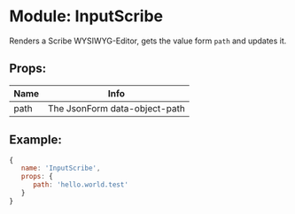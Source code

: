 # Module: InputScribe

Renders a Scribe WYSIWYG-Editor, gets the value form `path` and updates it.

## Props:

Name | Info
---- | -----------------------------
path | The JsonForm data-object-path

## Example:

```js
{
   name: 'InputScribe',
   props: {
      path: 'hello.world.test'
   }
}
```

